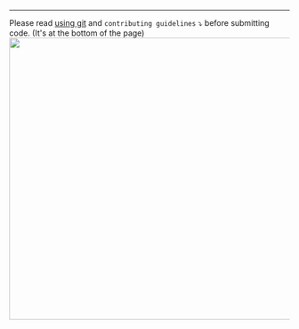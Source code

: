 
---
<!-- Please fill in your description above the --- -->
<!-- Protip, use a descriptive way such as https://cucumber.io/docs/gherkin/reference/ -->
Please read [using git](https://github.com/unacast/.github/blob/main/USING_GIT.md) and `contributing guidelines` ⤵️ before submitting code. (It's at the bottom of the page)
<img width="506" src="https://user-images.githubusercontent.com/4453/185570224-76924708-8f95-4409-8ebb-f373d0dfaa5f.png">
